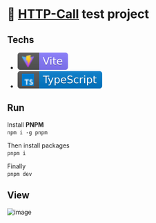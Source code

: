 # 🧪 [HTTP-Call](https://github.com/pedro-gilmora/http-call) test project

## Techs
 - [![Vite](https://raw.githubusercontent.com/aleen42/badges/master/src/vitejs.svg)](https://vitejs.dev)
 - [![Vite](https://raw.githubusercontent.com/aleen42/badges/master/src/typescript.svg)](https://vitejs.dev)

## Run
Install **PNPM**  
`npm i -g pnpm`  

Then install packages  
`pnpm i`  

Finally  
`pnpm dev`  

## View

![image](https://user-images.githubusercontent.com/33942331/140785672-573c574a-645b-47f6-9676-63a009ab165f.png)


